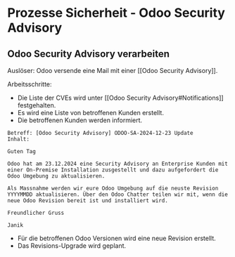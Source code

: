 # Prozesse Sicherheit - Odoo Security Advisory

## Odoo Security Advisory verarbeiten

Auslöser: Odoo versende eine Mail mit einer [[Odoo Security Advisory]].

Arbeitsschritte:

* Die Liste der CVEs wird unter [[Odoo Security Advisory#Notifications]] festgehalten.
* Es wird eine Liste von betroffenen Kunden erstellt.
* Die betroffenen Kunden werden informiert.

```
Betreff: [Odoo Security Advisory] ODOO-SA-2024-12-23 Update
Inhalt:

Guten Tag

Odoo hat am 23.12.2024 eine Security Advisory an Enterprise Kunden mit einer On-Premise Installation zusgestellt und dazu aufgefordert die Odoo Umgebung zu aktualisieren.

Als Massnahme werden wir eure Odoo Umgebung auf die neuste Revision YYYYMMDD aktualisieren. Über den Odoo Chatter teilen wir mit, wenn die neue Odoo Revision bereit ist und installiert wird.

Freundlicher Gruss

Janik
```

* Für die betroffenen Odoo Versionen wird eine neue Revision erstellt.
* Das Revisions-Upgrade wird geplant.